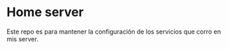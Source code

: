 # Home server

Este repo es para mantener la configuración de los servicios
que corro en mis server.

